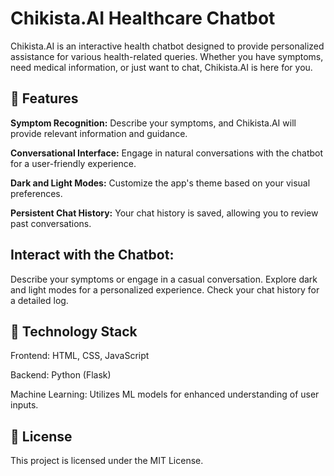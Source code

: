 # Chikista.AI Healthcare Chatbot

Chikista.AI is an interactive health chatbot designed to provide personalized assistance for various health-related queries. Whether you have symptoms, need medical information, or just want to chat, Chikista.AI is here for you.

## 🚀 Features

**Symptom Recognition:** Describe your symptoms, and Chikista.AI will provide relevant information and guidance.

**Conversational Interface:** Engage in natural conversations with the chatbot for a user-friendly experience.

**Dark and Light Modes:** Customize the app's theme based on your visual preferences.

**Persistent Chat History:** Your chat history is saved, allowing you to review past conversations.


## Interact with the Chatbot:

Describe your symptoms or engage in a casual conversation.
Explore dark and light modes for a personalized experience.
Check your chat history for a detailed log.

## 🧠 Technology Stack
Frontend: HTML, CSS, JavaScript

Backend: Python (Flask)

Machine Learning: Utilizes ML models for enhanced understanding of user inputs.

## 📝 License
This project is licensed under the MIT License.
